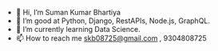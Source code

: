 - 👋 Hi, I’m Suman Kumar Bhartiya
- 👀 I’m good at Python, Django, RestAPIs, Node.js, GraphQL. 
- 🌱 I’m currently learning Data Science.
- 📫 How to reach me skb08725@gmail.com , 9304808725 


<!---
SumanKumarBhartiya/SumanKumarBhartiya is a ✨ special ✨ repository because its `README.md` (this file) appears on your GitHub profile.
You can click the Preview link to take a look at your changes.
--->
